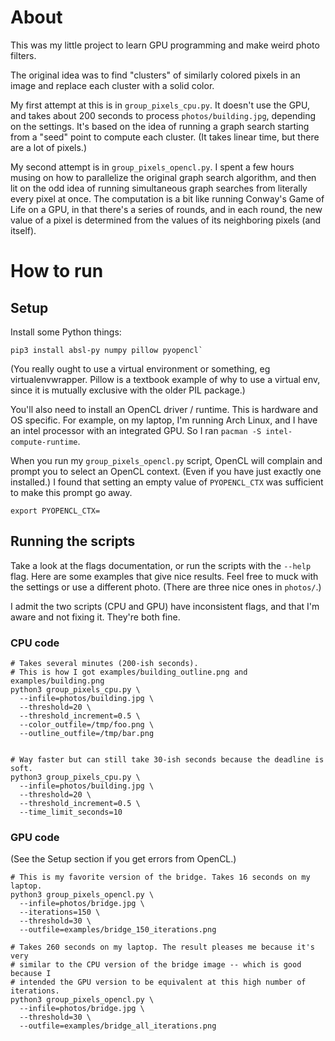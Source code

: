 # About

This was my little project to learn GPU programming and make weird photo filters.

The original idea was to find "clusters" of similarly colored pixels in an image
and replace each cluster with a solid color.

My first attempt at this is in `group_pixels_cpu.py`. It doesn't use the GPU,
and takes about 200 seconds to process `photos/building.jpg`, depending on the
settings. It's based on the idea of running a graph search starting from a
"seed" point to compute each cluster. (It takes linear time, but there are a
lot of pixels.)

My second attempt is in `group_pixels_opencl.py`. I spent a few hours musing on
how to parallelize the original graph search algorithm, and then lit on the odd
idea of running simultaneous graph searches from literally every pixel at once.
The computation is a bit like running Conway's Game of Life on a GPU, in that
there's a series of rounds, and in each round, the new value of a pixel is
determined from the values of its neighboring pixels (and itself).

# How to run

## Setup

Install some Python things:

```shell
pip3 install absl-py numpy pillow pyopencl`
```

(You really ought to use a virtual environment or something, eg
virtualenvwrapper. Pillow is a textbook example of why to use a virtual env,
since it is mutually exclusive with the older PIL package.)

You'll also need to install an OpenCL driver / runtime. This is hardware and OS
specific. For example, on my laptop, I'm running Arch Linux, and I have an intel
processor with an integrated GPU. So I ran `pacman -S intel-compute-runtime`.

When you run my `group_pixels_opencl.py` script, OpenCL will complain and prompt
you to select an OpenCL context. (Even if you have just exactly one installed.)
I found that setting an empty value of `PYOPENCL_CTX` was sufficient to make
this prompt go away.

```shell
export PYOPENCL_CTX=
```

## Running the scripts

Take a look at the flags documentation, or run the scripts with the `--help` flag.
Here are some examples that give nice results. Feel free to muck with the
settings or use a different photo. (There are three nice ones in `photos/`.)

I admit the two scripts (CPU and GPU) have inconsistent flags, and that I'm
aware and not fixing it. They're both fine.


### CPU code

```shell
# Takes several minutes (200-ish seconds).
# This is how I got examples/building_outline.png and examples/building.png
python3 group_pixels_cpu.py \
  --infile=photos/building.jpg \
  --threshold=20 \
  --threshold_increment=0.5 \
  --color_outfile=/tmp/foo.png \
  --outline_outfile=/tmp/bar.png


# Way faster but can still take 30-ish seconds because the deadline is soft.
python3 group_pixels_cpu.py \
  --infile=photos/building.jpg \
  --threshold=20 \
  --threshold_increment=0.5 \
  --time_limit_seconds=10
```

### GPU code

(See the Setup section if you get errors from OpenCL.)

```shell
# This is my favorite version of the bridge. Takes 16 seconds on my laptop.
python3 group_pixels_opencl.py \
  --infile=photos/bridge.jpg \
  --iterations=150 \
  --threshold=30 \
  --outfile=examples/bridge_150_iterations.png

# Takes 260 seconds on my laptop. The result pleases me because it's very
# similar to the CPU version of the bridge image -- which is good because I
# intended the GPU version to be equivalent at this high number of iterations.
python3 group_pixels_opencl.py \
  --infile=photos/bridge.jpg \
  --threshold=30 \
  --outfile=examples/bridge_all_iterations.png
```
